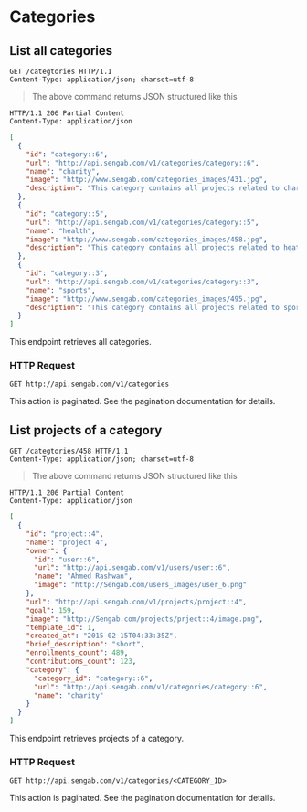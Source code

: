 # Categories

## List all categories

```http
GET /categtories HTTP/1.1
Content-Type: application/json; charset=utf-8
```

> The above command returns JSON structured like this

```http
HTTP/1.1 206 Partial Content
Content-Type: application/json
```

```json
[
  {
    "id": "category::6",
    "url": "http://api.sengab.com/v1/categories/category::6",
    "name": "charity",
    "image": "http://www.sengab.com/categories_images/431.jpg",
    "description": "This category contains all projects related to charity"
  },
  {
    "id": "category::5",
    "url": "http://api.sengab.com/v1/categories/category::5",
    "name": "health",
    "image": "http://www.sengab.com/categories_images/458.jpg",
    "description": "This category contains all projects related to heath"
  },
  {
    "id": "category::3",
    "url": "http://api.sengab.com/v1/categories/category::3",
    "name": "sports",
    "image": "http://www.sengab.com/categories_images/495.jpg",
    "description": "This category contains all projects related to sports"
  }
]
```

This endpoint retrieves all categories.

### HTTP Request

`GET http://api.sengab.com/v1/categories`

<aside class="notice">
This action is paginated. See the pagination documentation for details.
</aside>

## List projects of a category

```http
GET /categtories/458 HTTP/1.1
Content-Type: application/json; charset=utf-8
```

> The above command returns JSON structured like this

```http
HTTP/1.1 206 Partial Content
Content-Type: application/json
```

```json
[
  {
    "id": "project::4",
    "name": "project 4",
    "owner": {
      "id": "user::6",
      "url": "http://api.sengab.com/v1/users/user::6",
      "name": "Ahmed Rashwan",
      "image": "http://Sengab.com/users_images/user_6.png"
    },
    "url": "http://api.sengab.com/v1/projects/project::4",
    "goal": 159,
    "image": "http://Sengab.com/projects/prject::4/image.png",
    "template_id": 1,
    "created_at": "2015-02-15T04:33:35Z",
    "brief_description": "short",
    "enrollments_count": 489,
    "contributions_count": 123,
    "category": {
      "category_id": "category::6",
      "url": "http://api.sengab.com/v1/categories/category::6",
      "name": "charity"
    }
  }
]
```

This endpoint retrieves projects of a category.

### HTTP Request

`GET http://api.sengab.com/v1/categories/<CATEGORY_ID>`

<aside class="notice">
This action is paginated. See the pagination documentation for details.
</aside>
